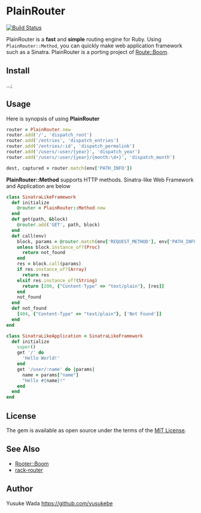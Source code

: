 # PlainRouter

[![Build Status](https://travis-ci.org/yusukebe/plainrouter.svg?branch=master)](https://travis-ci.org/yusukebe/plainrouter)

PlainRouter is a **fast** and **simple** routing engine for Ruby. Using `PlainRouter::Method`, you can quickly make web application framework such as a Sinatra. PlainRouter is a porting project of [Route::Boom](https://metacpan.org/pod/Router::Boom).

## Install

...;

## Usage

Here is synopsis of using **PlainRouter**

```ruby
router = PlainRouter.new
router.add('/', 'dispatch_root')
router.add('/entries', 'dispatch_entries')
router.add('/entries/:id', 'dispatch_permalink')
router.add('/users/:user/{year}', 'dispatch_year')
router.add('/users/:user/{year}/{month:\d+}', 'dispatch_month')

dest, captured = router.match(env['PATH_INFO'])
```

**PlainRouter::Method** supports HTTP methods. Sinatra-like Web Framework and Application are below

```ruby
class SinatraLikeFramework
  def initialize
    @router = PlainRouter::Method.new
  end
  def get(path, &block)
    @router.add('GET', path, block)
  end
  def call(env)
    block, params = @router.match(env['REQUEST_METHOD'], env['PATH_INFO'])
    unless block.instance_of?(Proc)
      return not_found
    end
    res = block.call(params)
    if res.instance_of?(Array)
      return res
    elsif res.instance_of?(String)
      return [200, {"Content-Type" => "text/plain"}, [res]]
    end
    not_found
  end
  def not_found
    [404, {"Content-Type" => "text/plain"}, ['Not Found']]    
  end
end

class SinatraLikeApplication < SinatraLikeFramework
  def initialize
    super()
    get '/' do
      'Hello World!'
    end
    get '/user/:name' do |params|
      name = params["name"]
      "Hello #{name}!"
    end
  end
end
```

## License

The gem is available as open source under the terms of the [MIT License](http://opensource.org/licenses/MIT).

## See Also

* [Rooter::Boom](https://metacpan.org/pod/Router::Boom)
* [rack-router](https://github.com/pjb3/rack-router)

## Author

Yusuke Wada <https://github.com/yusukebe>

